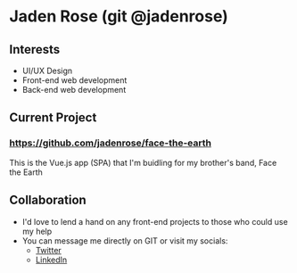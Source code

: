 # Jaden Rose (git @jadenrose)

## Interests
* UI/UX Design
* Front-end web development
* Back-end web development

## Current Project
### https://github.com/jadenrose/face-the-earth
This is the Vue.js app (SPA) that I'm buidling for my brother's band, Face the Earth


## Collaboration
* I'd love to lend a hand on any front-end projects to those who could use my help
* You can message me directly on GIT or visit my socials:
  * [Twitter](https://twitter.com/jadenrrosedev)
  * [LinkedIn](https://www.linkedin.com/in/jaden-rose-974770218/)
